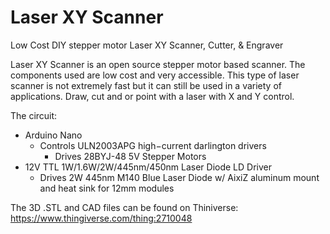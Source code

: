 # Laser XY Scanner
Low Cost DIY stepper motor Laser XY Scanner, Cutter, &amp; Engraver

Laser XY Scanner is an open source stepper motor based scanner.
The components used are low cost and very accessible. This type
of laser scanner is not extremely fast but it can still be used in a
variety of applications. Draw, cut and or point with a laser with X and Y control.

The circuit:
  * Arduino Nano
    * Controls ULN2003APG high−current darlington drivers
      * Drives 28BYJ-48 5V Stepper Motors
  * 12V TTL 1W/1.6W/2W/445nm/450nm Laser Diode LD Driver
    * Drives 2W 445nm M140 Blue Laser Diode w/ AixiZ aluminum mount and heat sink for 12mm modules

The 3D .STL and CAD files can be found on Thiniverse: 
https://www.thingiverse.com/thing:2710048
